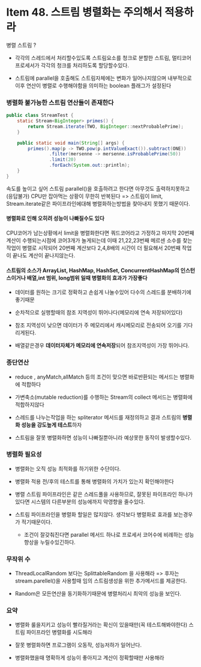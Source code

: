 # Item 48. 스트림 병렬화는 주의해서 적용하라

병렬 스트림 ?
- 각각의 스레드에서 처리할수있도록 스트림요소를 청크로 분할한 스트림,
멀티코어 프로세서가 각각의 청크를 처리하도록 할당할수있다.

- 스트림에 parallel을 호출해도 스트림자체에는 변화가 일어나지않으며 내부적으로 이후 연산이 병렬로 수행해야함을 의미하는 boolean 플래그가 설정된다

### 병렬화 불가능한 스트림 연산들이 존재한다
```java
public class StreamTest {
    static Stream<BigInteger> primes() {
        return Stream.iterate(TWO, BigInteger::nextProbablePrime);
    }

    public static void main(String[] args) {
        primes().map(p -> TWO.pow(p.intValueExact()).subtract(ONE))
                .filter(mersenne -> mersenne.isProbablePrime(50))
                .limit(20)
                .forEach(System.out::println);
    }
}
```

속도를 높이고 싶어 스트림 parallel()을 호출하려고 한다면 아무것도 출력하지못하고(응답불가) CPU만 잡아먹는 상황이 무한히 반복된다
=> 스트림이 limit, Stream.iterate같은 파이프라인에대해 병렬화하는방법을 찾아내지 못했기 때문이다.

#### 병렬화로 인해 오히려 성능이 나빠질수도 있다
CPU코어가 남는상황에서 limit을 병렬화한다면 쿼드코어라고 가정하고 마지막 20번째 계산이 수행되는시점에 코어3개가 놀게되는데 이때 21,22,23번째 메르센 소수를 찾는작업이 병렬로 시작되어 20번째 계산보다 2,4,8배의 시간이 더 필요해서 
20번째 작업이 끝나도 계산이 끝나지않는다.

#### 스트림의 소스가 ArrayList, HashMap, HashSet, ConcurrentHashMap의 인스턴스이거나 배열,int 범위, long범위 일때 병렬화의 효과가 가장좋다

  - 데이터를 원하는 크기로 정확하고 손쉽게 나눌수있어 다수의 스레드를 분배하기에 좋기때문

  - 순차적으로 실행할때의 참조 지역성이 뛰어나다(메모리에 연속 저장되어있다)
  - 참조 지역성이 낮으면 데이터가 주 메모리에서 캐시메모리로 전송되어 오기를 기다리게된다. 
  - 배열같은경우 **데이터자체가 메모리에 연속저장**되어 참조지역성이 가장 뛰어나다.

### 종단연산

- reduce , anyMatch,allMatch 등의 조건이 맞으면 바로반환되는 메서드는 병렬화에 적합하다 

- 가변축소(mutable reduction)를 수행하는 Stream의 collect 메서드는 병렬화에 적합하지않다

- 스레드를 나누는작업을 하는 spliterator 메서드를 재정의하고 결과 스트림의 **병렬화 성능을 강도높게 테스트**하자

- 스트림을 잘못 병렬화하면 성능이 나빠질뿐아니라 예상못한 동작이 발생할수있다.


### 병렬화 필요성


- 병렬화는 오직 성능 최적화를 하기위한 수단이다.

- 병렬화 적용 전/후의 테스트를 통해 병렬화의 가치가 있는지 확인해야한다

- 병렬 스트림 파이프라인은 같은 스레드풀을 사용하므로, 잘못된 파이프라인 하나가있다면 시스템의 다른부분의 성능에까지 악영향을 줄수있다.

- 스트림 파이프라인을 병렬화 할일은 많지않다. 생각보다 병렬화로 효과를 보는경우가 적기때문이다.
  - 조건이 잘갖춰진다면 parallel 메서드 하나로 프로세서 코어수에 비례하는 성능향상을 누릴수있긴하다.

### 무작위 수
- ThreadLocalRandom 보다는 SplittableRandom 을 사용해라
=> 후자는 stream.parellel()을 사용할때 임의 스트림생성을 위한 추가메서드를 제공한다.

- Random은 모든연산을 동기화하기때문에 병렬처리시 최악의 성능을 보인다.


### 요약 
- 병렬화 룰을지키고 성능이 빨라질거라는 확신이 있을때만(꼭 테스트해봐야한다) 스트림 파이프라인 병렬화를 시도해라

- 잘못 병렬화하면 프로그램이 오동작, 성능저하가 일어난다. 

- 병렬화했을때 명확하게 성능이 좋아지고 계산이 정확할때만 사용해라
